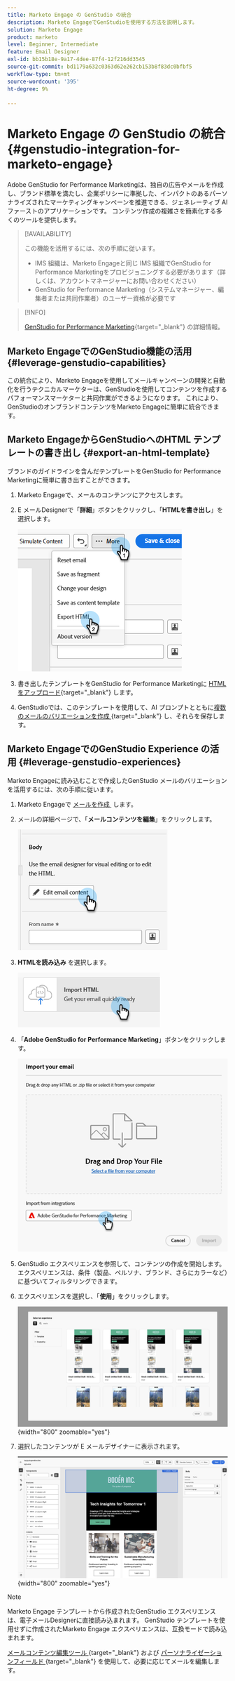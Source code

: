 ```yaml
---
title: Marketo Engage の GenStudio の統合
description: Marketo EngageでGenStudioを使用する方法を説明します。
solution: Marketo Engage
product: marketo
level: Beginner, Intermediate
feature: Email Designer
exl-id: bb15b18e-9a17-4dee-87f4-12f216dd3545
source-git-commit: bd1179a632c0363d62e262cb153b8f83dc0bfbf5
workflow-type: tm+mt
source-wordcount: '395'
ht-degree: 9%

---
```


# Marketo Engage の GenStudio の統合 {#genstudio-integration-for-marketo-engage}

Adobe GenStudio for Performance Marketingは、独自の広告やメールを作成し、ブランド標準を満たし、企業ポリシーに準拠した、インパクトのあるパーソナライズされたマーケティングキャンペーンを推進できる、ジェネレーティブ AI ファーストのアプリケーションです。 コンテンツ作成の複雑さを簡素化する多くのツールを提供します。

>[!AVAILABILITY]
>
>この機能を活用するには、次の手順に従います。
>
>* IMS 組織は、Marketo Engageと同じ IMS 組織でGenStudio for Performance Marketingをプロビジョニングする必要があります（詳しくは、アカウントマネージャーにお問い合わせください）
>* GenStudio for Performance Marketing（システムマネージャー、編集者または共同作業者）のユーザー資格が必要です

>[!INFO]
>
>[GenStudio for Performance Marketing](https://experienceleague.adobe.com/ja/docs/genstudio-for-performance-marketing/user-guide/home){target="_blank"} の詳細情報。

## Marketo EngageでのGenStudio機能の活用 {#leverage-genstudio-capabilities}

この統合により、Marketo Engageを使用してメールキャンペーンの開発と自動化を行うテクニカルマーケターは、GenStudioを使用してコンテンツを作成するパフォーマンスマーケターと共同作業ができるようになります。 これにより、GenStudioのオンブランドコンテンツをMarketo Engageに簡単に統合できます。

## Marketo EngageからGenStudioへのHTML テンプレートの書き出し {#export-an-html-template}

ブランドのガイドラインを含んだテンプレートをGenStudio for Performance Marketingに簡単に書き出すことができます。

1. Marketo Engageで、メールのコンテンツにアクセスします。

1. E メールDesignerで「**詳細**」ボタンをクリックし、「**HTMLを書き出し**」を選択します。

   ![HTMLのエクスポート &#x200B;](assets/genstudio-integration-1.png)

1. 書き出したテンプレートをGenStudio for Performance Marketingに [HTMLをアップロード &#x200B;](https://experienceleague.adobe.com/ja/docs/genstudio-for-performance-marketing/user-guide/content/templates/use-templates#templates-from-ajo-and-marketo){target="_blank"} します。

1. GenStudioでは、このテンプレートを使用して、AI プロンプトとともに [&#x200B; 複数のメールのバリエーションを作成 &#x200B;](https://experienceleague.adobe.com/ja/docs/genstudio-for-performance-marketing/user-guide/create/create-email-experience){target="_blank"} し、それらを保存します。

## Marketo EngageでのGenStudio Experience の活用 {#leverage-genstudio-experiences}

Marketo Engageに読み込むことで作成したGenStudio メールのバリエーションを活用するには、次の手順に従います。

1. Marketo Engageで [&#x200B; メールを作成 &#x200B;](/help/marketo/product-docs/email-marketing/email-designer/email-authoring.md#create-an-email) します。

1. メールの詳細ページで、「**メールコンテンツを編集**」をクリックします。

   ![&#x200B; メールコンテンツを編集ボタン &#x200B;](assets/genstudio-integration-2.png)

1. **HTMLを読み込み** を選択します。

   ![&#x200B; 「HTMLを読み込み」ボタン &#x200B;](assets/genstudio-integration-3.png)

1. 「**Adobe GenStudio for Performance Marketing**」ボタンをクリックします。

   ![Adobe GenStudio for Performance Marketingボタン &#x200B;](assets/genstudio-integration-4.png)

1. GenStudio エクスペリエンスを参照して、コンテンツの作成を開始します。エクスペリエンスは、条件（製品、ペルソナ、ブランド、さらにカラーなど）に基づいてフィルタリングできます。

1. エクスペリエンスを選択し、「**使用**」をクリックします。

   ![&#x200B; 目的のエクスペリエンスを選択 &#x200B;](assets/genstudio-integration-5.png){width="800" zoomable="yes"}

1. 選択したコンテンツが E メールデザイナーに表示されます。

   ![E メールデザイナー](assets/genstudio-integration-6.png){width="800" zoomable="yes"}

>[!NOTE]
>
>Marketo Engage テンプレートから作成されたGenStudio エクスペリエンスは、電子メールDesignerに直接読み込まれます。 GenStudio テンプレートを使用せずに作成されたMarketo Engage エクスペリエンスは、互換モードで読み込まれます。

[&#x200B; メールコンテンツ編集ツール &#x200B;](/help/marketo/product-docs/email-marketing/email-designer/email-authoring.md#add-structure-and-content){target="_blank"} および [&#x200B; パーソナライゼーションフィールド &#x200B;](/help/marketo/product-docs/email-marketing/email-designer/email-authoring.md#personalize-content){target="_blank"} を使用して、必要に応じてメールを編集します。

